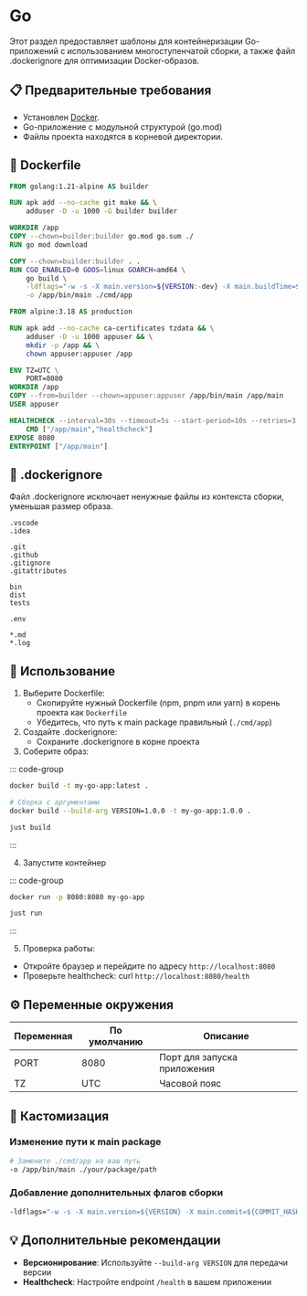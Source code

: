 # Go

Этот раздел предоставляет шаблоны для контейнеризации Go-приложений с использованием многоступенчатой сборки, а также файл .dockerignore для оптимизации Docker-образов.

## 📋 Предварительные требования

- Установлен [Docker](https://www.docker.com/get-started).
- Go-приложение с модульной структурой (go.mod)
- Файлы проекта находятся в корневой директории.

## 🐳 Dockerfile

```Dockerfile
FROM golang:1.21-alpine AS builder

RUN apk add --no-cache git make && \
    adduser -D -u 1000 -G builder builder

WORKDIR /app
COPY --chown=builder:builder go.mod go.sum ./
RUN go mod download

COPY --chown=builder:builder . .
RUN CGO_ENABLED=0 GOOS=linux GOARCH=amd64 \
    go build \
    -ldflags="-w -s -X main.version=${VERSION:-dev} -X main.buildTime=$(date -u +%Y-%m-%dT%H:%M:%SZ)" \
    -o /app/bin/main ./cmd/app

FROM alpine:3.18 AS production

RUN apk add --no-cache ca-certificates tzdata && \
    adduser -D -u 1000 appuser && \
    mkdir -p /app && \
    chown appuser:appuser /app

ENV TZ=UTC \
    PORT=8080
WORKDIR /app
COPY --from=builder --chown=appuser:appuser /app/bin/main /app/main
USER appuser

HEALTHCHECK --interval=30s --timeout=5s --start-period=10s --retries=3 \
    CMD ["/app/main","healthcheck"]
EXPOSE 8080
ENTRYPOINT ["/app/main"]
```

## 🚫 .dockerignore

Файл .dockerignore исключает ненужные файлы из контекста сборки, уменьшая размер образа.

```dockeignore
.vscode
.idea

.git
.github
.gitignore
.gitattributes

bin
dist
tests

.env

*.md
*.log
```

## 🚀 Использование

1. Выберите Dockerfile:
   - Скопируйте нужный Dockerfile (npm, pnpm или yarn) в корень проекта как `Dockerfile`
   - Убедитесь, что путь к main package правильный (`./cmd/app`)
2. Создайте .dockerignore:
   - Сохраните .dockerignore в корне проекта
3. Соберите образ:

::: code-group

```bash [bash]
docker build -t my-go-app:latest .

# Сборка с аргументами
docker build --build-arg VERSION=1.0.0 -t my-go-app:1.0.0 .
```

```bash [just]
just build
```

:::

4. Запустите контейнер

::: code-group

```bash [bash]
docker run -p 8080:8080 my-go-app
```

```bash [just]
just run
```

:::

5. Проверка работы:

- Откройте браузер и перейдите по адресу `http://localhost:8080`
- Проверьте healthcheck: curl `http://localhost:8080/health`

## ⚙️ Переменные окружения

| Переменная | По умолчанию | Описание                    |
| ---------- | ------------ | --------------------------- |
| PORT       | 8080         | Порт для запуска приложения |
| TZ         | UTC          | Часовой пояс                |

## 🔧 Кастомизация

### Изменение пути к main package

```Dockerfile
# Замените ./cmd/app на ваш путь
-o /app/bin/main ./your/package/path
```

### Добавление дополнительных флагов сборки

```Dockerfile
-ldflags="-w -s -X main.version=${VERSION} -X main.commit=${COMMIT_HASH}"
```

## 💡 Дополнительные рекомендации

- **Версионирование**: Используйте `--build-arg VERSION` для передачи версии
- **Healthcheck**: Настройте endpoint `/health` в вашем приложении
